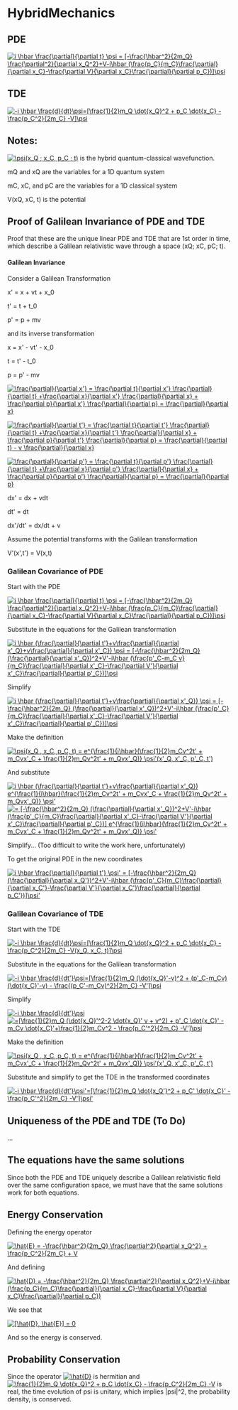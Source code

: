 # HybridMechanics

## PDE

<a href="https://www.codecogs.com/eqnedit.php?latex=i&space;\hbar&space;\frac{\partial}{\partial&space;t}&space;\psi&space;=&space;[-\frac{\hbar^2}{2m_Q}&space;\frac{\partial^2}{\partial&space;x_Q^2}&plus;V-i\hbar&space;(\frac{p_C}{m_C}\frac{\partial}{\partial&space;x_C}-\frac{\partial&space;V}{\partial&space;x_C}\frac{\partial}{\partial&space;p_C})]\psi" target="_blank"><img src="https://latex.codecogs.com/gif.latex?i&space;\hbar&space;\frac{\partial}{\partial&space;t}&space;\psi&space;=&space;[-\frac{\hbar^2}{2m_Q}&space;\frac{\partial^2}{\partial&space;x_Q^2}&plus;V-i\hbar&space;(\frac{p_C}{m_C}\frac{\partial}{\partial&space;x_C}-\frac{\partial&space;V}{\partial&space;x_C}\frac{\partial}{\partial&space;p_C})]\psi" title="i \hbar \frac{\partial}{\partial t} \psi = [-\frac{\hbar^2}{2m_Q} \frac{\partial^2}{\partial x_Q^2}+V-i\hbar (\frac{p_C}{m_C}\frac{\partial}{\partial x_C}-\frac{\partial V}{\partial x_C}\frac{\partial}{\partial p_C})]\psi" /></a>

## TDE

<a href="https://www.codecogs.com/eqnedit.php?latex=-i&space;\hbar&space;\frac{d}{dt}\psi=[\frac{1}{2}m_Q&space;\dot{x_Q}^2&space;&plus;&space;p_C&space;\dot{x_C}&space;-&space;\frac{p_C^2}{2m_C}&space;-V]\psi" target="_blank"><img src="https://latex.codecogs.com/gif.latex?-i&space;\hbar&space;\frac{d}{dt}\psi=[\frac{1}{2}m_Q&space;\dot{x_Q}^2&space;&plus;&space;p_C&space;\dot{x_C}&space;-&space;\frac{p_C^2}{2m_C}&space;-V]\psi" title="-i \hbar \frac{d}{dt}\psi=[\frac{1}{2}m_Q \dot{x_Q}^2 + p_C \dot{x_C} - \frac{p_C^2}{2m_C} -V]\psi" /></a>

## Notes:

<a href="https://www.codecogs.com/eqnedit.php?latex=\psi(x_Q&space;;&space;x_C,&space;p_C&space;;&space;t)" target="_blank"><img src="https://latex.codecogs.com/gif.latex?\psi(x_Q&space;;&space;x_C,&space;p_C&space;;&space;t)" title="\psi(x_Q ; x_C, p_C ; t)" /></a> is the hybrid quantum-classical wavefunction.

mQ and xQ are the variables for a 1D quantum system

mC, xC, and pC are the variables for a 1D classical system

V(xQ, xC, t) is the potential

## Proof of Galilean Invariance of PDE and TDE

Proof that these are the unique linear PDE and TDE that are 1st order in time, which describe a Galilean relativistic wave through a space (xQ; xC, pC; t).

#### Galilean Invariance

Consider a Galilean Transformation

x' = x + vt + x_0

t' = t + t_0

p' = p + mv

and its inverse transformation

x = x' - vt' - x_0

t = t' - t_0

p = p' - mv

<a href="https://www.codecogs.com/eqnedit.php?latex=\frac{\partial}{\partial&space;x'}&space;=&space;\frac{\partial&space;t}{\partial&space;x'}&space;\frac{\partial}{\partial&space;t}&space;&plus;\frac{\partial&space;x}{\partial&space;x'}&space;\frac{\partial}{\partial&space;x}&space;&plus;&space;\frac{\partial&space;p}{\partial&space;x'}&space;\frac{\partial}{\partial&space;p}&space;=&space;\frac{\partial}{\partial&space;x}" target="_blank"><img src="https://latex.codecogs.com/gif.latex?\frac{\partial}{\partial&space;x'}&space;=&space;\frac{\partial&space;t}{\partial&space;x'}&space;\frac{\partial}{\partial&space;t}&space;&plus;\frac{\partial&space;x}{\partial&space;x'}&space;\frac{\partial}{\partial&space;x}&space;&plus;&space;\frac{\partial&space;p}{\partial&space;x'}&space;\frac{\partial}{\partial&space;p}&space;=&space;\frac{\partial}{\partial&space;x}" title="\frac{\partial}{\partial x'} = \frac{\partial t}{\partial x'} \frac{\partial}{\partial t} +\frac{\partial x}{\partial x'} \frac{\partial}{\partial x} + \frac{\partial p}{\partial x'} \frac{\partial}{\partial p} = \frac{\partial}{\partial x}" /></a>

<a href="https://www.codecogs.com/eqnedit.php?latex=\frac{\partial}{\partial&space;t'}&space;=&space;\frac{\partial&space;t}{\partial&space;t'}&space;\frac{\partial}{\partial&space;t}&space;&plus;\frac{\partial&space;x}{\partial&space;t'}&space;\frac{\partial}{\partial&space;x}&space;&plus;&space;\frac{\partial&space;p}{\partial&space;t'}&space;\frac{\partial}{\partial&space;p}&space;=&space;\frac{\partial}{\partial&space;t}&space;-&space;v&space;\frac{\partial}{\partial&space;x}" target="_blank"><img src="https://latex.codecogs.com/gif.latex?\frac{\partial}{\partial&space;t'}&space;=&space;\frac{\partial&space;t}{\partial&space;t'}&space;\frac{\partial}{\partial&space;t}&space;&plus;\frac{\partial&space;x}{\partial&space;t'}&space;\frac{\partial}{\partial&space;x}&space;&plus;&space;\frac{\partial&space;p}{\partial&space;t'}&space;\frac{\partial}{\partial&space;p}&space;=&space;\frac{\partial}{\partial&space;t}&space;-&space;v&space;\frac{\partial}{\partial&space;x}" title="\frac{\partial}{\partial t'} = \frac{\partial t}{\partial t'} \frac{\partial}{\partial t} +\frac{\partial x}{\partial t'} \frac{\partial}{\partial x} + \frac{\partial p}{\partial t'} \frac{\partial}{\partial p} = \frac{\partial}{\partial t} - v \frac{\partial}{\partial x}" /></a>

<a href="https://www.codecogs.com/eqnedit.php?latex=\frac{\partial}{\partial&space;p'}&space;=&space;\frac{\partial&space;t}{\partial&space;p'}&space;\frac{\partial}{\partial&space;t}&space;&plus;\frac{\partial&space;x}{\partial&space;p'}&space;\frac{\partial}{\partial&space;x}&space;&plus;&space;\frac{\partial&space;p}{\partial&space;p'}&space;\frac{\partial}{\partial&space;p}&space;=&space;\frac{\partial}{\partial&space;p}" target="_blank"><img src="https://latex.codecogs.com/gif.latex?\frac{\partial}{\partial&space;p'}&space;=&space;\frac{\partial&space;t}{\partial&space;p'}&space;\frac{\partial}{\partial&space;t}&space;&plus;\frac{\partial&space;x}{\partial&space;p'}&space;\frac{\partial}{\partial&space;x}&space;&plus;&space;\frac{\partial&space;p}{\partial&space;p'}&space;\frac{\partial}{\partial&space;p}&space;=&space;\frac{\partial}{\partial&space;p}" title="\frac{\partial}{\partial p'} = \frac{\partial t}{\partial p'} \frac{\partial}{\partial t} +\frac{\partial x}{\partial p'} \frac{\partial}{\partial x} + \frac{\partial p}{\partial p'} \frac{\partial}{\partial p} = \frac{\partial}{\partial p}" /></a>

dx' = dx + vdt

dt' = dt

dx'/dt' = dx/dt + v

Assume the potential transforms with the Galilean transformation

V'(x',t') = V(x,t)

### Galilean Covariance of PDE

Start with the PDE

<a href="https://www.codecogs.com/eqnedit.php?latex=i&space;\hbar&space;\frac{\partial}{\partial&space;t}&space;\psi&space;=&space;[-\frac{\hbar^2}{2m_Q}&space;\frac{\partial^2}{\partial&space;x_Q^2}&plus;V-i\hbar&space;(\frac{p_C}{m_C}\frac{\partial}{\partial&space;x_C}-\frac{\partial&space;V}{\partial&space;x_C}\frac{\partial}{\partial&space;p_C})]\psi" target="_blank"><img src="https://latex.codecogs.com/gif.latex?i&space;\hbar&space;\frac{\partial}{\partial&space;t}&space;\psi&space;=&space;[-\frac{\hbar^2}{2m_Q}&space;\frac{\partial^2}{\partial&space;x_Q^2}&plus;V-i\hbar&space;(\frac{p_C}{m_C}\frac{\partial}{\partial&space;x_C}-\frac{\partial&space;V}{\partial&space;x_C}\frac{\partial}{\partial&space;p_C})]\psi" title="i \hbar \frac{\partial}{\partial t} \psi = [-\frac{\hbar^2}{2m_Q} \frac{\partial^2}{\partial x_Q^2}+V-i\hbar (\frac{p_C}{m_C}\frac{\partial}{\partial x_C}-\frac{\partial V}{\partial x_C}\frac{\partial}{\partial p_C})]\psi" /></a>

Substitute in the equations for the Galilean transformation

<a href="https://www.codecogs.com/eqnedit.php?latex=\inline&space;i&space;\hbar&space;(\frac{\partial}{\partial&space;t'}&plus;v\frac{\partial}{\partial&space;x'_Q}&plus;v\frac{\partial}{\partial&space;x'_C})&space;\psi&space;=&space;[-\frac{\hbar^2}{2m_Q}&space;(\frac{\partial}{\partial&space;x'_Q})^2&plus;V'-i\hbar&space;(\frac{p'_C-m_C&space;v}{m_C}\frac{\partial}{\partial&space;x'_C}-\frac{\partial&space;V'}{\partial&space;x'_C}\frac{\partial}{\partial&space;p'_C})]\psi" target="_blank"><img src="https://latex.codecogs.com/gif.latex?\inline&space;i&space;\hbar&space;(\frac{\partial}{\partial&space;t'}&plus;v\frac{\partial}{\partial&space;x'_Q}&plus;v\frac{\partial}{\partial&space;x'_C})&space;\psi&space;=&space;[-\frac{\hbar^2}{2m_Q}&space;(\frac{\partial}{\partial&space;x'_Q})^2&plus;V'-i\hbar&space;(\frac{p'_C-m_C&space;v}{m_C}\frac{\partial}{\partial&space;x'_C}-\frac{\partial&space;V'}{\partial&space;x'_C}\frac{\partial}{\partial&space;p'_C})]\psi" title="i \hbar (\frac{\partial}{\partial t'}+v\frac{\partial}{\partial x'_Q}+v\frac{\partial}{\partial x'_C}) \psi = [-\frac{\hbar^2}{2m_Q} (\frac{\partial}{\partial x'_Q})^2+V'-i\hbar (\frac{p'_C-m_C v}{m_C}\frac{\partial}{\partial x'_C}-\frac{\partial V'}{\partial x'_C}\frac{\partial}{\partial p'_C})]\psi" /></a>

Simplify

<a href="https://www.codecogs.com/eqnedit.php?latex=\inline&space;i&space;\hbar&space;(\frac{\partial}{\partial&space;t'}&plus;v\frac{\partial}{\partial&space;x'_Q})&space;\psi&space;=&space;[-\frac{\hbar^2}{2m_Q}&space;(\frac{\partial}{\partial&space;x'_Q})^2&plus;V'-i\hbar&space;(\frac{p'_C}{m_C}\frac{\partial}{\partial&space;x'_C}-\frac{\partial&space;V'}{\partial&space;x'_C}\frac{\partial}{\partial&space;p'_C})]\psi" target="_blank"><img src="https://latex.codecogs.com/gif.latex?\inline&space;i&space;\hbar&space;(\frac{\partial}{\partial&space;t'}&plus;v\frac{\partial}{\partial&space;x'_Q})&space;\psi&space;=&space;[-\frac{\hbar^2}{2m_Q}&space;(\frac{\partial}{\partial&space;x'_Q})^2&plus;V'-i\hbar&space;(\frac{p'_C}{m_C}\frac{\partial}{\partial&space;x'_C}-\frac{\partial&space;V'}{\partial&space;x'_C}\frac{\partial}{\partial&space;p'_C})]\psi" title="i \hbar (\frac{\partial}{\partial t'}+v\frac{\partial}{\partial x'_Q}) \psi = [-\frac{\hbar^2}{2m_Q} (\frac{\partial}{\partial x'_Q})^2+V'-i\hbar (\frac{p'_C}{m_C}\frac{\partial}{\partial x'_C}-\frac{\partial V'}{\partial x'_C}\frac{\partial}{\partial p'_C})]\psi" /></a>

Make the definition

<a href="https://www.codecogs.com/eqnedit.php?latex=\inline&space;\psi(x_Q&space;,&space;x_C,&space;p_C,&space;t)&space;=&space;e^{\frac{1}{i\hbar}(\frac{1}{2}m_Cv^2t'&space;&plus;&space;m_Cvx'_C&space;&plus;&space;\frac{1}{2}m_Qv^2t'&space;&plus;&space;m_Qvx'_Q)}&space;\psi'(x'_Q,&space;x'_C,&space;p'_C,&space;t')" target="_blank"><img src="https://latex.codecogs.com/gif.latex?\inline&space;\psi(x_Q&space;,&space;x_C,&space;p_C,&space;t)&space;=&space;e^{\frac{1}{i\hbar}(\frac{1}{2}m_Cv^2t'&space;&plus;&space;m_Cvx'_C&space;&plus;&space;\frac{1}{2}m_Qv^2t'&space;&plus;&space;m_Qvx'_Q)}&space;\psi'(x'_Q,&space;x'_C,&space;p'_C,&space;t')" title="\psi(x_Q , x_C, p_C, t) = e^{\frac{1}{i\hbar}(\frac{1}{2}m_Cv^2t' + m_Cvx'_C + \frac{1}{2}m_Qv^2t' + m_Qvx'_Q)} \psi'(x'_Q, x'_C, p'_C, t')" /></a>

And substitute

<a href="https://www.codecogs.com/eqnedit.php?latex=\inline&space;i&space;\hbar&space;(\frac{\partial}{\partial&space;t'}&plus;v\frac{\partial}{\partial&space;x'_Q})&space;e^{\frac{1}{i\hbar}(\frac{1}{2}m_Cv^2t'&space;&plus;&space;m_Cvx'_C&space;&plus;&space;\frac{1}{2}m_Qv^2t'&space;&plus;&space;m_Qvx'_Q)}&space;\psi'" target="_blank"><img src="https://latex.codecogs.com/gif.latex?\inline&space;i&space;\hbar&space;(\frac{\partial}{\partial&space;t'}&plus;v\frac{\partial}{\partial&space;x'_Q})&space;e^{\frac{1}{i\hbar}(\frac{1}{2}m_Cv^2t'&space;&plus;&space;m_Cvx'_C&space;&plus;&space;\frac{1}{2}m_Qv^2t'&space;&plus;&space;m_Qvx'_Q)}&space;\psi'" title="i \hbar (\frac{\partial}{\partial t'}+v\frac{\partial}{\partial x'_Q}) e^{\frac{1}{i\hbar}(\frac{1}{2}m_Cv^2t' + m_Cvx'_C + \frac{1}{2}m_Qv^2t' + m_Qvx'_Q)} \psi'" /></a>
<a href="https://www.codecogs.com/eqnedit.php?latex=\inline&space;=&space;[-\frac{\hbar^2}{2m_Q}&space;(\frac{\partial}{\partial&space;x'_Q})^2&plus;V'-i\hbar&space;(\frac{p'_C}{m_C}\frac{\partial}{\partial&space;x'_C}-\frac{\partial&space;V'}{\partial&space;x'_C}\frac{\partial}{\partial&space;p'_C})]&space;e^{\frac{1}{i\hbar}(\frac{1}{2}m_Cv^2t'&space;&plus;&space;m_Cvx'_C&space;&plus;&space;\frac{1}{2}m_Qv^2t'&space;&plus;&space;m_Qvx'_Q)}&space;\psi'" target="_blank"><img src="https://latex.codecogs.com/gif.latex?\inline&space;=&space;[-\frac{\hbar^2}{2m_Q}&space;(\frac{\partial}{\partial&space;x'_Q})^2&plus;V'-i\hbar&space;(\frac{p'_C}{m_C}\frac{\partial}{\partial&space;x'_C}-\frac{\partial&space;V'}{\partial&space;x'_C}\frac{\partial}{\partial&space;p'_C})]&space;e^{\frac{1}{i\hbar}(\frac{1}{2}m_Cv^2t'&space;&plus;&space;m_Cvx'_C&space;&plus;&space;\frac{1}{2}m_Qv^2t'&space;&plus;&space;m_Qvx'_Q)}&space;\psi'" title="= [-\frac{\hbar^2}{2m_Q} (\frac{\partial}{\partial x'_Q})^2+V'-i\hbar (\frac{p'_C}{m_C}\frac{\partial}{\partial x'_C}-\frac{\partial V'}{\partial x'_C}\frac{\partial}{\partial p'_C})] e^{\frac{1}{i\hbar}(\frac{1}{2}m_Cv^2t' + m_Cvx'_C + \frac{1}{2}m_Qv^2t' + m_Qvx'_Q)} \psi'" /></a>

Simplify...  (Too difficult to write the work here, unfortunately)

To get the original PDE in the new coordinates

<a href="https://www.codecogs.com/eqnedit.php?latex=i&space;\hbar&space;\frac{\partial}{\partial&space;t'}&space;\psi'&space;=&space;[-\frac{\hbar^2}{2m_Q}&space;(\frac{\partial}{\partial&space;x_Q'})^2&plus;V'-i\hbar&space;(\frac{p'_C}{m_C}\frac{\partial}{\partial&space;x_C'}-\frac{\partial&space;V'}{\partial&space;x_C'}\frac{\partial}{\partial&space;p_C'})]\psi'" target="_blank"><img src="https://latex.codecogs.com/gif.latex?i&space;\hbar&space;\frac{\partial}{\partial&space;t'}&space;\psi'&space;=&space;[-\frac{\hbar^2}{2m_Q}&space;(\frac{\partial}{\partial&space;x_Q'})^2&plus;V'-i\hbar&space;(\frac{p'_C}{m_C}\frac{\partial}{\partial&space;x_C'}-\frac{\partial&space;V'}{\partial&space;x_C'}\frac{\partial}{\partial&space;p_C'})]\psi'" title="i \hbar \frac{\partial}{\partial t'} \psi' = [-\frac{\hbar^2}{2m_Q} (\frac{\partial}{\partial x_Q'})^2+V'-i\hbar (\frac{p'_C}{m_C}\frac{\partial}{\partial x_C'}-\frac{\partial V'}{\partial x_C'}\frac{\partial}{\partial p_C'})]\psi'" /></a>

### Galilean Covariance of TDE

Start with the TDE

<a href="https://www.codecogs.com/eqnedit.php?latex=-i&space;\hbar&space;\frac{d}{dt}\psi=[\frac{1}{2}m_Q&space;\dot{x_Q}^2&space;&plus;&space;p_C&space;\dot{x_C}&space;-&space;\frac{p_C^2}{2m_C}&space;-V(x_Q,&space;x_C,&space;t)]\psi" target="_blank"><img src="https://latex.codecogs.com/gif.latex?-i&space;\hbar&space;\frac{d}{dt}\psi=[\frac{1}{2}m_Q&space;\dot{x_Q}^2&space;&plus;&space;p_C&space;\dot{x_C}&space;-&space;\frac{p_C^2}{2m_C}&space;-V(x_Q,&space;x_C,&space;t)]\psi" title="-i \hbar \frac{d}{dt}\psi=[\frac{1}{2}m_Q \dot{x_Q}^2 + p_C \dot{x_C} - \frac{p_C^2}{2m_C} -V(x_Q, x_C, t)]\psi" /></a>

Substitute in the equations for the Galilean transformation

<a href="https://www.codecogs.com/eqnedit.php?latex=-i&space;\hbar&space;\frac{d}{dt'}\psi=[\frac{1}{2}m_Q&space;(\dot{x_Q}'-v)^2&space;&plus;&space;(p'_C-m_Cv)&space;(\dot{x_C}'-v)&space;-&space;\frac{(p_C'-m_Cv)^2}{2m_C}&space;-V']\psi" target="_blank"><img src="https://latex.codecogs.com/gif.latex?-i&space;\hbar&space;\frac{d}{dt'}\psi=[\frac{1}{2}m_Q&space;(\dot{x_Q}'-v)^2&space;&plus;&space;(p'_C-m_Cv)&space;(\dot{x_C}'-v)&space;-&space;\frac{(p_C'-m_Cv)^2}{2m_C}&space;-V']\psi" title="-i \hbar \frac{d}{dt'}\psi=[\frac{1}{2}m_Q (\dot{x_Q}'-v)^2 + (p'_C-m_Cv) (\dot{x_C}'-v) - \frac{(p_C'-m_Cv)^2}{2m_C} -V']\psi" /></a>

Simplify

<a href="https://www.codecogs.com/eqnedit.php?latex=-i&space;\hbar&space;\frac{d}{dt'}\psi" target="_blank"><img src="https://latex.codecogs.com/gif.latex?-i&space;\hbar&space;\frac{d}{dt'}\psi" title="-i \hbar \frac{d}{dt'}\psi" /></a>
<a href="https://www.codecogs.com/eqnedit.php?latex==[\frac{1}{2}m_Q&space;(\dot{x_Q}'^2-2&space;\dot{x_Q}'&space;v&space;&plus;&space;v^2)&space;&plus;&space;p'_C&space;\dot{x_C}'&space;-&space;m_Cv&space;\dot{x_C}'&plus;\frac{1}{2}m_Cv^2&space;-&space;\frac{p_C'^2}{2m_C}&space;-V']\psi" target="_blank"><img src="https://latex.codecogs.com/gif.latex?=[\frac{1}{2}m_Q&space;(\dot{x_Q}'^2-2&space;\dot{x_Q}'&space;v&space;&plus;&space;v^2)&space;&plus;&space;p'_C&space;\dot{x_C}'&space;-&space;m_Cv&space;\dot{x_C}'&plus;\frac{1}{2}m_Cv^2&space;-&space;\frac{p_C'^2}{2m_C}&space;-V']\psi" title="=[\frac{1}{2}m_Q (\dot{x_Q}'^2-2 \dot{x_Q}' v + v^2) + p'_C \dot{x_C}' - m_Cv \dot{x_C}'+\frac{1}{2}m_Cv^2 - \frac{p_C'^2}{2m_C} -V']\psi" /></a>

Make the definition

<a href="https://www.codecogs.com/eqnedit.php?latex=\inline&space;\psi(x_Q&space;,&space;x_C,&space;p_C,&space;t)&space;=&space;e^{\frac{1}{i\hbar}(\frac{1}{2}m_Cv^2t'&space;&plus;&space;m_Cvx'_C&space;&plus;&space;\frac{1}{2}m_Qv^2t'&space;&plus;&space;m_Qvx'_Q)}&space;\psi'(x'_Q,&space;x'_C,&space;p'_C,&space;t')" target="_blank"><img src="https://latex.codecogs.com/gif.latex?\inline&space;\psi(x_Q&space;,&space;x_C,&space;p_C,&space;t)&space;=&space;e^{\frac{1}{i\hbar}(\frac{1}{2}m_Cv^2t'&space;&plus;&space;m_Cvx'_C&space;&plus;&space;\frac{1}{2}m_Qv^2t'&space;&plus;&space;m_Qvx'_Q)}&space;\psi'(x'_Q,&space;x'_C,&space;p'_C,&space;t')" title="\psi(x_Q , x_C, p_C, t) = e^{\frac{1}{i\hbar}(\frac{1}{2}m_Cv^2t' + m_Cvx'_C + \frac{1}{2}m_Qv^2t' + m_Qvx'_Q)} \psi'(x'_Q, x'_C, p'_C, t')" /></a>

Substitute and simplify to get the TDE in the transformed coordinates

<a href="https://www.codecogs.com/eqnedit.php?latex=-i&space;\hbar&space;\frac{d}{dt'}\psi'=[\frac{1}{2}m_Q&space;\dot{x_Q'}^2&space;&plus;&space;p_C'&space;\dot{x_C}'&space;-&space;\frac{p_C'^2}{2m_C}&space;-V']\psi'" target="_blank"><img src="https://latex.codecogs.com/gif.latex?-i&space;\hbar&space;\frac{d}{dt'}\psi'=[\frac{1}{2}m_Q&space;\dot{x_Q'}^2&space;&plus;&space;p_C'&space;\dot{x_C}'&space;-&space;\frac{p_C'^2}{2m_C}&space;-V']\psi'" title="-i \hbar \frac{d}{dt'}\psi'=[\frac{1}{2}m_Q \dot{x_Q'}^2 + p_C' \dot{x_C}' - \frac{p_C'^2}{2m_C} -V']\psi'" /></a>

## Uniqueness of the PDE and TDE (To Do)

...

## The equations have the same solutions

Since both the PDE and TDE uniquely describe a Galilean relativistic field over the same configuration space, we must have that the same solutions work for both equations.

## Energy Conservation

Defining the energy operator

<a href="https://www.codecogs.com/eqnedit.php?latex=\hat{E}&space;=&space;-\frac{\hbar^2}{2m_Q}&space;\frac{\partial^2}{\partial&space;x_Q^2}&space;&plus;&space;\frac{p_C^2}{2m_C}&space;&plus;&space;V" target="_blank"><img src="https://latex.codecogs.com/gif.latex?\hat{E}&space;=&space;-\frac{\hbar^2}{2m_Q}&space;\frac{\partial^2}{\partial&space;x_Q^2}&space;&plus;&space;\frac{p_C^2}{2m_C}&space;&plus;&space;V" title="\hat{E} = -\frac{\hbar^2}{2m_Q} \frac{\partial^2}{\partial x_Q^2} + \frac{p_C^2}{2m_C} + V" /></a>

And defining

<a href="https://www.codecogs.com/eqnedit.php?latex=\hat{D}&space;=&space;-\frac{\hbar^2}{2m_Q}&space;\frac{\partial^2}{\partial&space;x_Q^2}&plus;V-i\hbar&space;(\frac{p_C}{m_C}\frac{\partial}{\partial&space;x_C}-\frac{\partial&space;V}{\partial&space;x_C}\frac{\partial}{\partial&space;p_C})" target="_blank"><img src="https://latex.codecogs.com/gif.latex?\hat{D}&space;=&space;-\frac{\hbar^2}{2m_Q}&space;\frac{\partial^2}{\partial&space;x_Q^2}&plus;V-i\hbar&space;(\frac{p_C}{m_C}\frac{\partial}{\partial&space;x_C}-\frac{\partial&space;V}{\partial&space;x_C}\frac{\partial}{\partial&space;p_C})" title="\hat{D} = -\frac{\hbar^2}{2m_Q} \frac{\partial^2}{\partial x_Q^2}+V-i\hbar (\frac{p_C}{m_C}\frac{\partial}{\partial x_C}-\frac{\partial V}{\partial x_C}\frac{\partial}{\partial p_C})" /></a>

We see that

<a href="https://www.codecogs.com/eqnedit.php?latex=[\hat{D},&space;\hat{E}]&space;=&space;0" target="_blank"><img src="https://latex.codecogs.com/gif.latex?[\hat{D},&space;\hat{E}]&space;=&space;0" title="[\hat{D}, \hat{E}] = 0" /></a>

And so the energy is conserved.

## Probability Conservation

Since the operator <a href="https://www.codecogs.com/eqnedit.php?latex=\hat{D}" target="_blank"><img src="https://latex.codecogs.com/gif.latex?\hat{D}" title="\hat{D}" /></a> is hermitian and <a href="https://www.codecogs.com/eqnedit.php?latex=\frac{1}{2}m_Q&space;\dot{x_Q}^2&space;&plus;&space;p_C&space;\dot{x_C}&space;-&space;\frac{p_C^2}{2m_C}&space;-V" target="_blank"><img src="https://latex.codecogs.com/gif.latex?\frac{1}{2}m_Q&space;\dot{x_Q}^2&space;&plus;&space;p_C&space;\dot{x_C}&space;-&space;\frac{p_C^2}{2m_C}&space;-V" title="\frac{1}{2}m_Q \dot{x_Q}^2 + p_C \dot{x_C} - \frac{p_C^2}{2m_C} -V" /></a> is real, the time evolution of psi is unitary, which implies |psi|^2, the probability density, is conserved.

